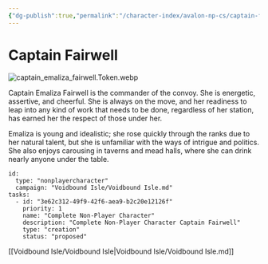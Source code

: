 ```yaml
---
{"dg-publish":true,"permalink":"/character-index/avalon-np-cs/captain-fairwell/","title":"Captain Fairwell","tags":["JournalEntryPage"]}
---
```






# Captain Fairwell
![captain_emaliza_fairwell.Token.webp](/img/user/Voidbound%20token%20images/captain_emaliza_fairwell.Token.webp)

Captain Emaliza Fairwell is the commander of the convoy. She is energetic, assertive, and cheerful. She is always on the move, and her readiness to leap into any kind of work that needs to be done, regardless of her station, has earned her the respect of those under her.  
  
Emaliza is young and idealistic; she rose quickly through the ranks due to her natural talent, but she is unfamiliar with the ways of intrigue and politics. She also enjoys carousing in taverns and mead halls, where she can drink nearly anyone under the table.

```RpgManager4
id: 
  type: "nonplayercharacter"
  campaign: "Voidbound Isle/Voidbound Isle.md"
tasks: 
  - id: "3e62c312-49f9-42f6-aea9-b2c20e12126f"
    priority: 1
    name: "Complete Non-Player Character"
    description: "Complete Non-Player Character Captain Fairwell"
    type: "creation"
    status: "proposed"
```
[[Voidbound Isle/Voidbound Isle\|Voidbound Isle/Voidbound Isle.md]]